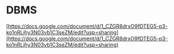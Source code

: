 # DBMS
[https://docs.google.com/document/d/1_CZGR8drxO9fDTEG5-p3-ko1nRLjhy3N03vb1C3seZM/edit?usp=sharing](https://docs.google.com/document/d/1_CZGR8drxO9fDTEG5-p3-ko1nRLjhy3N03vb1C3seZM/edit?usp=sharing)
